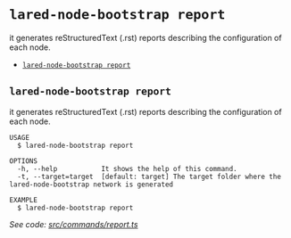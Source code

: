 `lared-node-bootstrap report`
=========================

it generates reStructuredText (.rst) reports describing the configuration of each node.

* [`lared-node-bootstrap report`](#lared-node-bootstrap-report)

## `lared-node-bootstrap report`

it generates reStructuredText (.rst) reports describing the configuration of each node.

```
USAGE
  $ lared-node-bootstrap report

OPTIONS
  -h, --help           It shows the help of this command.
  -t, --target=target  [default: target] The target folder where the lared-node-bootstrap network is generated

EXAMPLE
  $ lared-node-bootstrap report
```

_See code: [src/commands/report.ts](https://github.com/lared-association/lared-node-bootstrap/blob/master/src/commands/report.ts)_
